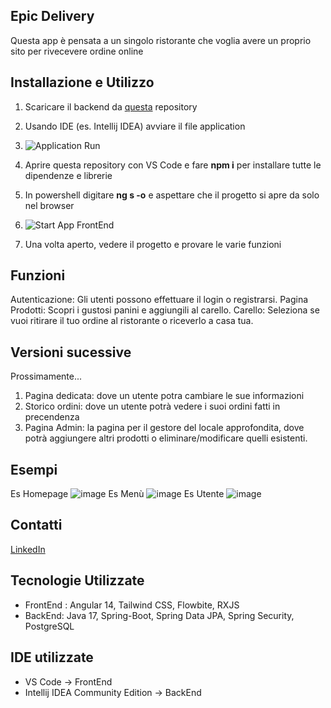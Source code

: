 ## Epic Delivery

Questa app è pensata a un singolo ristorante che voglia avere un proprio sito per rivecevere ordine online

## Installazione e Utilizzo

1. Scaricare il backend da [questa]([www.linkedin.com/in/artem-asauliak](https://github.com/MarteX20/EpicDelivery)) repository
2. Usando IDE (es. Intellij IDEA) avviare il file application
3. ![Application Run](https://github.com/MarteX20/FrontEnd-Delivery/assets/98113914/3117565d-f525-44c5-a758-098db8958bd0)

4. Aprire questa repository con VS Code e fare **npm i** per installare tutte le dipendenze e librerie
5. In powershell digitare **ng s -o** e aspettare che il progetto si apre da solo nel browser
6. ![Start App FrontEnd](https://github.com/MarteX20/FrontEnd-Delivery/assets/98113914/6b3f8e01-1575-41c2-80ff-9d5da22f29ef)

7. Una volta aperto, vedere il progetto e provare le varie funzioni

## Funzioni

Autenticazione: Gli utenti possono effettuare il login o registrarsi.
Pagina Prodotti: Scopri i gustosi panini e aggiungili al carello.
Carello: Seleziona se vuoi ritirare il tuo ordine al ristorante o riceverlo a casa tua.

## Versioni sucessive

Prossimamente...

1. Pagina dedicata: dove un utente potra cambiare le sue informazioni
2. Storico ordini: dove un utente potrà vedere i suoi ordini fatti in precendenza
3. Pagina Admin: la pagina per il gestore del locale approfondita, dove potrà aggiungere altri prodotti o eliminare/modificare quelli esistenti.

## Esempi

Es Homepage
![image](https://github.com/MarteX20/FrontEnd-Delivery/assets/98113914/cdfaa202-f352-425f-8823-dfb55aa0cc4f)
Es Menù
![image](https://github.com/MarteX20/FrontEnd-Delivery/assets/98113914/befae0df-8d72-46af-b731-2e1c959aff69)
Es Utente
![image](https://github.com/MarteX20/FrontEnd-Delivery/assets/98113914/1ac0c0c2-ed17-407b-8907-75f9a1c81f58)


## Contatti

[LinkedIn](www.linkedin.com/in/artem-asauliak)

## Tecnologie Utilizzate
-  FrontEnd : Angular 14, Tailwind CSS, Flowbite, RXJS
-  BackEnd: Java 17, Spring-Boot, Spring Data JPA, Spring Security, PostgreSQL

## IDE utilizzate
-  VS Code -> FrontEnd
-  Intellij IDEA Community Edition -> BackEnd

